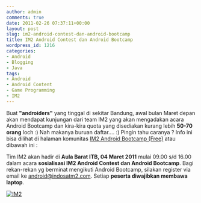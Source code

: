 ```yaml
---
author: admin
comments: true
date: 2011-02-26 07:37:11+00:00
layout: post
slug: im2-android-contest-dan-android-bootcamp
title: IM2 Android Contest dan Android Bootcamp
wordpress_id: 1216
categories:
- Android
- Blogging
- Java
tags:
- Android
- Android Content
- Game Programming
- IM2
---
```


Buat **"androiders"** yang tinggal di sekitar Bandung, awal bulan Maret depan akan mendapat kunjungan dari team IM2 yang akan mengadakan acara Android Bootcamp dan kira-kira quota yang disediakan kurang lebih **50-70 orang** loch :) Nah makanya buruan daftar.... :) Pingin tahu caranya ? Info ini bisa dilihat di halaman komunitas [IM2 Android Bootcamp (Free)](http://www.facebook.com/home.php?sk=group_173292379358005&ap=1) atau dibawah ini :

Tim IM2 akan hadir di **Aula Barat ITB, 04 Maret 2011** mulai 09.00 s/d 16.00 dalam acara **sosialisasi IM2 Android Contest dan Android Bootcamp**. Bagi rekan-rekan yg berminat mengikuti Android Bootcamp, silakan register via email ke android@indosatm2.com. Setiap **peserta diwajibkan membawa laptop**.

[![IM2](http://farm6.static.flickr.com/5177/5477700547_79c9da3c7f.jpg)](http://www.flickr.com/photos/10243554@N02/5477700547/)
